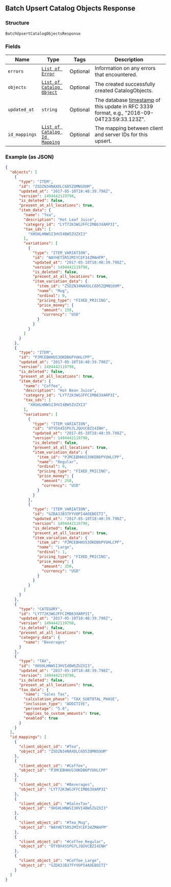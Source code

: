 ## Batch Upsert Catalog Objects Response

### Structure

`BatchUpsertCatalogObjectsResponse`

### Fields

| Name | Type | Tags | Description |
|  --- | --- | --- | --- |
| `errors` | [`List of Error`](/doc/models/error.md) | Optional | Information on any errors that encountered. |
| `objects` | [`List of Catalog Object`]($m/CatalogObject) | Optional | The created successfully created CatalogObjects. |
| `updated_at` | `string` | Optional | The database [timestamp](https://developer.squareup.com/docs/build-basics/working-with-dates) of this update in RFC 3339 format, e.g., "2016-09-04T23:59:33.123Z". |
| `id_mappings` | [`List of Catalog Id Mapping`]($m/CatalogIdMapping) | Optional | The mapping between client and server IDs for this upsert. |

### Example (as JSON)

```json
{
  "objects": [
    {
      "type": "ITEM",
      "id": "ZSDZN34NAXDLC6D5ZQMNSOUM",
      "updated_at": "2017-05-10T18:48:39.798Z",
      "version": 1494442119798,
      "is_deleted": false,
      "present_at_all_locations": true,
      "item_data": {
        "name": "Tea",
        "description": "Hot Leaf Juice",
        "category_id": "LYT72K3WGJFFCIMB63XARP3I",
        "tax_ids": [
          "XHSHLHNWSI3HVI4BW5ZUZXI3"
        ],
        "variations": [
          {
            "type": "ITEM_VARIATION",
            "id": "NAYHET5R52MIYCEF34ZMAHFM",
            "updated_at": "2017-05-10T18:48:39.798Z",
            "version": 1494442119798,
            "is_deleted": false,
            "present_at_all_locations": true,
            "item_variation_data": {
              "item_id": "ZSDZN34NAXDLC6D5ZQMNSOUM",
              "name": "Mug",
              "ordinal": 0,
              "pricing_type": "FIXED_PRICING",
              "price_money": {
                "amount": 150,
                "currency": "USD"
              }
            }
          }
        ]
      }
    },
    {
      "type": "ITEM",
      "id": "PJMCEBHHUS3OKDB6PYUHLCPP",
      "updated_at": "2017-05-10T18:48:39.798Z",
      "version": 1494442119798,
      "is_deleted": false,
      "present_at_all_locations": true,
      "item_data": {
        "name": "Coffee",
        "description": "Hot Bean Juice",
        "category_id": "LYT72K3WGJFFCIMB63XARP3I",
        "tax_ids": [
          "XHSHLHNWSI3HVI4BW5ZUZXI3"
        ],
        "variations": [
          {
            "type": "ITEM_VARIATION",
            "id": "OTYDX45SPG7LJQUVCBZI4INH",
            "updated_at": "2017-05-10T18:48:39.798Z",
            "version": 1494442119798,
            "is_deleted": false,
            "present_at_all_locations": true,
            "item_variation_data": {
              "item_id": "PJMCEBHHUS3OKDB6PYUHLCPP",
              "name": "Regular",
              "ordinal": 0,
              "pricing_type": "FIXED_PRICING",
              "price_money": {
                "amount": 250,
                "currency": "USD"
              }
            }
          },
          {
            "type": "ITEM_VARIATION",
            "id": "GZDA3JB37FYVOPI4AOEBOITI",
            "updated_at": "2017-05-10T18:48:39.798Z",
            "version": 1494442119798,
            "is_deleted": false,
            "present_at_all_locations": true,
            "item_variation_data": {
              "item_id": "PJMCEBHHUS3OKDB6PYUHLCPP",
              "name": "Large",
              "ordinal": 1,
              "pricing_type": "FIXED_PRICING",
              "price_money": {
                "amount": 350,
                "currency": "USD"
              }
            }
          }
        ]
      }
    },
    {
      "type": "CATEGORY",
      "id": "LYT72K3WGJFFCIMB63XARP3I",
      "updated_at": "2017-05-10T18:48:39.798Z",
      "version": 1494442119798,
      "is_deleted": false,
      "present_at_all_locations": true,
      "category_data": {
        "name": "Beverages"
      }
    },
    {
      "type": "TAX",
      "id": "XHSHLHNWSI3HVI4BW5ZUZXI3",
      "updated_at": "2017-05-10T18:48:39.798Z",
      "version": 1494442119798,
      "is_deleted": false,
      "present_at_all_locations": true,
      "tax_data": {
        "name": "Sales Tax",
        "calculation_phase": "TAX_SUBTOTAL_PHASE",
        "inclusion_type": "ADDITIVE",
        "percentage": "5.0",
        "applies_to_custom_amounts": true,
        "enabled": true
      }
    }
  ],
  "id_mappings": [
    {
      "client_object_id": "#Tea",
      "object_id": "ZSDZN34NAXDLC6D5ZQMNSOUM"
    },
    {
      "client_object_id": "#Coffee",
      "object_id": "PJMCEBHHUS3OKDB6PYUHLCPP"
    },
    {
      "client_object_id": "#Beverages",
      "object_id": "LYT72K3WGJFFCIMB63XARP3I"
    },
    {
      "client_object_id": "#SalesTax",
      "object_id": "XHSHLHNWSI3HVI4BW5ZUZXI3"
    },
    {
      "client_object_id": "#Tea_Mug",
      "object_id": "NAYHET5R52MIYCEF34ZMAHFM"
    },
    {
      "client_object_id": "#Coffee_Regular",
      "object_id": "OTYDX45SPG7LJQUVCBZI4INH"
    },
    {
      "client_object_id": "#Coffee_Large",
      "object_id": "GZDA3JB37FYVOPI4AOEBOITI"
    }
  ]
}
```

